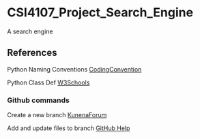 # CSI4107_Project_Search_Engine
A search engine 

## References

Python Naming Conventions [CodingConvention](https://visualgit.readthedocs.io/en/latest/pages/naming_convention.html)

Python Class Def [W3Schools](https://www.w3schools.com/python/python_classes.asp)

### Github commands

Create a new branch [KunenaForum](https://github.com/Kunena/Kunena-Forum/wiki/Create-a-new-branch-with-git-and-manage-branches)

Add and update files to branch [GitHub Help](https://help.github.com/en/github/managing-files-in-a-repository/adding-a-file-to-a-repository-using-the-command-line)